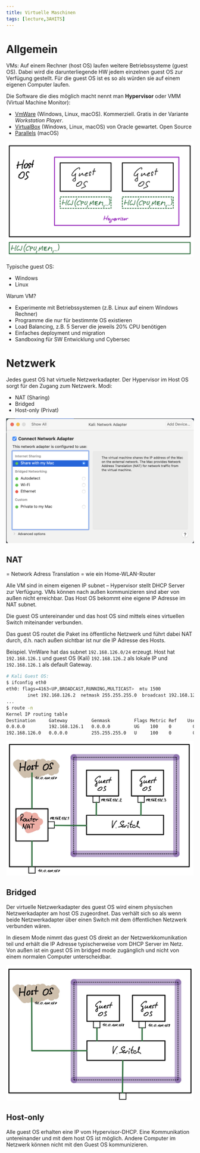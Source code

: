```yaml
---
title: Virtuelle Maschinen
tags: [lecture,3AHITS]
---
```


# Allgemein

VMs: Auf einem Rechner (host OS) laufen weitere Betriebssysteme (guest OS). Dabei wird die darunterliegende HW jedem einzelnen guest OS zur Verfügung gestellt. Für die guest OS ist es so als würden sie auf einem eigenen Computer laufen.

Die Software die dies möglich macht nennt man **Hypervisor** oder VMM (Virtual Machine Monitor):

- [VmWare](https://www.vmware.com/products/workstation-pro.html) (Windows, Linux, macOS). Kommerziell. Gratis in der Variante *Workstation Player*.
- [VirtualBox](https://www.virtualbox.org) (Windows, Linux, macOS) von Oracle gewartet. Open Source
- [Parallels](https://www.parallels.com/) (macOS)

![image-20210831091302411](fig/image-20210831091302411.png)

Typische guest OS:

- Windows
- Linux

Warum VM?

- Experimente mit Betriebssystemen (z.B. Linux auf einem Windows Rechner)
- Programme die nur für bestimmte OS existieren
- Load Balancing, z.B. 5 Server die jeweils 20% CPU benötigen
- Einfaches deployment und migration
- Sandboxing für SW Entwicklung und Cybersec



# Netzwerk

Jedes guest OS hat virtuelle Netzwerkadapter. Der Hypervisor im Host OS sorgt für den Zugang zum Netzwerk. Modi:

- NAT (Sharing)
- Bridged
- Host-only (Privat)



<img src="fig/image-20210831095624936.png" alt="image-20210831095624936" style="zoom:50%;" />



## NAT

= Network Adress Translation = wie ein Home-WLAN-Router

Alle VM sind in einem eigenen IP subnet – Hypervisor stellt DHCP Server zur Verfügung. VMs können nach außen kommunizieren sind aber von außen nicht erreichbar. Das Host OS bekommt eine eigene IP Adresse im NAT subnet.

Die guest OS untereinander und das host OS sind mittels eines virtuellen Switch miteinander verbunden.

Das guest OS routet die Paket ins öffentliche Netzwerk und führt dabei NAT durch, d.h. nach außen sichtbar ist nur die IP Adresse des Hosts.

Beispiel. VmWare hat das subnet `192.168.126.0/24` erzeugt. Host hat `192.168.126.1` und guest OS (Kali) `192.168.126.2` als lokale IP und `192.168.126.1` als default Gateway.

```sh
# Kali Guest OS:
$ ifconfig eth0      
eth0: flags=4163<UP,BROADCAST,RUNNING,MULTICAST>  mtu 1500
        inet 192.168.126.2  netmask 255.255.255.0  broadcast 192.168.126.255
...
$ route -n       
Kernel IP routing table
Destination     Gateway         Genmask         Flags Metric Ref    Use Iface
0.0.0.0         192.168.126.1   0.0.0.0         UG    100    0        0 eth0
192.168.126.0   0.0.0.0         255.255.255.0   U     100    0        0 eth0
```



![image-20210831122121594](fig/image-20210831122121594.png)

## Bridged

Der virtuelle Netzwerkadapter des guest OS wird einem physischen Netzwerkadapter am host OS zugeordnet. Das verhält sich so als wenn beide Netzwerkadapter über einen Switch mit dem öffentlichen Netzwerk verbunden wären.

In diesem Mode nimmt das guest OS direkt an der Netzwerkkomunikation teil und erhält die IP Adresse typischerweise vom DHCP Server im Netz. Von außen ist ein guest OS im bridged mode zugänglich und nicht von einem normalen Computer unterscheidbar.

![image-20210831122208711](fig/image-20210831122208711.png)



## Host-only

Alle guest OS erhalten eine IP vom Hypervisor-DHCP. Eine Kommunikation untereinander und mit dem host OS ist möglich. Andere Computer im Netzwerk können nicht mit den Guest OS kommunizieren.
